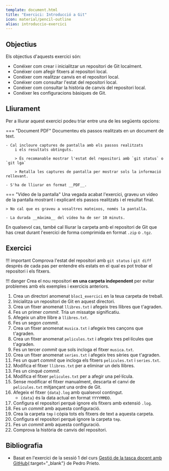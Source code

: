 ```yaml
---
template: document.html
title: "Exercici: Introducció a Git"
icon: material/pencil-outline
alias: introduccio-exercici
---
```


## Objectius
Els objectius d'aquests exercici són:

- Conéixer com crear i inicialitzar un repositori de Git localment.
- Conéixer com afegir fitxers al repositori local.
- Conéixer com realitzar canvis en el repositori local.
- Conéixer com consultar l'estat del repositori local.
- Conéixer com consultar la història de canvis del repositori local.
- Conéixer les configuracions bàsiques de Git.


## Lliurament
Per a lliurar aquest exercici podeu triar entre una de les següents opcions:

=== "Document PDF"
    Documenteu els passos realitzats en un document de text.

    - Cal incloure captures de pantalla amb els passos realitzats
        i els resultats obtinguts.

        > És recomanable mostrar l'estat del repositori amb `git status` o `git lga`

        > Retalla les captures de pantalla per mostrar sols la informació rellevant.
    
    - S'ha de lliurar en format __PDF__.

=== "Vídeo de la pantalla"
    Una vegada acabat l'exercici, graveu un vídeo de la pantalla
    mostrant i explicant els passos realitzats i el resultat final.

    > No cal que es graveu a vosaltres mateixos, només la pantalla.

    - La durada __màxima__ del vídeo ha de ser 10 minuts.

En qualsevol cas, també cal lliurar la carpeta amb el repositori de Git
que has creat durant l'exercici de forma comprimida en format `.zip` o `.tgz`.


## Exercici

!!! important
    Comprova l'estat del repositori amb `git status` i `git diff` després de cada pas
    per entendre els estats en el qual es pot trobar
    el repositori i els fitxers.

!!! danger
    Crea el nou repositori __en una carpeta independent__ per evitar
    problemes amb els exemples i exercicis anteriors.

1. Crea un directori anomenat `bloc1_exercici` en la teua carpeta de treball.
1. Inicialitza un repositori de Git en aquest directori.
1. Crea un fitxer anomenat `llibres.txt` i afegeix tres llibres que t'agraden.
1. Fes un primer _commit_. Tria un missatge significatiu.
1. Afegeix un altre llibre a `llibres.txt`.
1. Fes un segon _commit_.
1. Crea un fitxer anomenat `musica.txt` i afegeix tres cançons que t'agraden.
1. Crea un fitxer anomenat `pelicules.txt` i afegeix tres pel·lícules que t'agraden.
1. Fes un tercer _commit_ que sols incloga el fitxer `musica.txt`.
1. Crea un fitxer anomenat `series.txt` i afegeix tres sèries que t'agraden.
1. Fes un quart _commit_ que incloga els fitxers `pelicules.txt` i `series.txt`.
1. Modifica el fitxer `llibres.txt` per a eliminar un dels llibres.
1. Fes un cinqué _commit_.
1. Modifica el fitxer `pelicules.txt` per a afegir una pel·lícula.
1. Sense modificar el fitxer manualment, descarta el canvi de `pelicules.txt` mitjançant una ordre de Git.
1. Afegeix el fitxer `{data}.log` amb qualsevol contingut.
    - `{data}` és la data actual en format `YYYYMMDD`.
1. Configura el repositori perquè ignore els fitxers amb extensió `.log`.
1. Fes un _commit_ amb aquesta configuració.
1. Crea la carpeta `tmp` i còpia tots els fitxers de text a aquesta carpeta.
1. Configura el repositori perquè ignore la carpeta `tmp`.
1. Fes un _commit_ amb aquesta configuració.
1. Comprova la història de canvis del repositori.

## Bibliografia
- Basat en l'exercici de la sessió 1 del curs
    [Gestió de la tasca docent amb GitHub](https://github.com/pedroprieto/curso-github){:target="_blank"}
    de Pedro Prieto.

